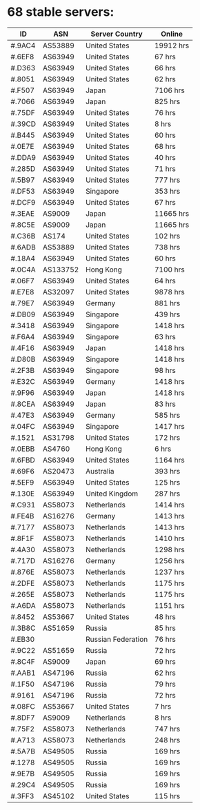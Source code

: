 # 68 stable servers:

| ID | ASN | Server Country | Online |
| ------ | ------ | ------ | ------ |
| #.9AC4 | AS53889 | United States | 19912 hrs |
| #.6EF8 | AS63949 | United States | 67 hrs |
| #.D363 | AS63949 | United States | 66 hrs |
| #.8051 | AS63949 | United States | 62 hrs |
| #.F507 | AS63949 | Japan | 7106 hrs |
| #.7066 | AS63949 | Japan | 825 hrs |
| #.75DF | AS63949 | United States | 76 hrs |
| #.39CD | AS63949 | United States | 8 hrs |
| #.B445 | AS63949 | United States | 60 hrs |
| #.0E7E | AS63949 | United States | 68 hrs |
| #.DDA9 | AS63949 | United States | 40 hrs |
| #.285D | AS63949 | United States | 71 hrs |
| #.5B97 | AS63949 | United States | 777 hrs |
| #.DF53 | AS63949 | Singapore | 353 hrs |
| #.DCF9 | AS63949 | United States | 67 hrs |
| #.3EAE | AS9009 | Japan | 11665 hrs |
| #.8C5E | AS9009 | Japan | 11665 hrs |
| #.C36B | AS174 | United States | 102 hrs |
| #.6ADB | AS53889 | United States | 738 hrs |
| #.18A4 | AS63949 | United States | 60 hrs |
| #.0C4A | AS133752 | Hong Kong | 7100 hrs |
| #.06F7 | AS63949 | United States | 64 hrs |
| #.E7E8 | AS32097 | United States | 9878 hrs |
| #.79E7 | AS63949 | Germany | 881 hrs |
| #.DB09 | AS63949 | Singapore | 439 hrs |
| #.3418 | AS63949 | Singapore | 1418 hrs |
| #.F6A4 | AS63949 | Singapore | 63 hrs |
| #.4F16 | AS63949 | Japan | 1418 hrs |
| #.D80B | AS63949 | Singapore | 1418 hrs |
| #.2F3B | AS63949 | Singapore | 98 hrs |
| #.E32C | AS63949 | Germany | 1418 hrs |
| #.9F96 | AS63949 | Japan | 1418 hrs |
| #.8CEA | AS63949 | Japan | 83 hrs |
| #.47E3 | AS63949 | Germany | 585 hrs |
| #.04FC | AS63949 | Singapore | 1417 hrs |
| #.1521 | AS31798 | United States | 172 hrs |
| #.0EBB | AS4760 | Hong Kong | 6 hrs |
| #.6FBD | AS63949 | United States | 1164 hrs |
| #.69F6 | AS20473 | Australia | 393 hrs |
| #.5EF9 | AS63949 | United States | 125 hrs |
| #.130E | AS63949 | United Kingdom | 287 hrs |
| #.C931 | AS58073 | Netherlands | 1414 hrs |
| #.FE4B | AS16276 | Germany | 1413 hrs |
| #.7177 | AS58073 | Netherlands | 1413 hrs |
| #.8F1F | AS58073 | Netherlands | 1410 hrs |
| #.4A30 | AS58073 | Netherlands | 1298 hrs |
| #.717D | AS16276 | Germany | 1256 hrs |
| #.876E | AS58073 | Netherlands | 1237 hrs |
| #.2DFE | AS58073 | Netherlands | 1175 hrs |
| #.265E | AS58073 | Netherlands | 1175 hrs |
| #.A6DA | AS58073 | Netherlands | 1151 hrs |
| #.8452 | AS53667 | United States | 48 hrs |
| #.3B8C | AS51659 | Russia | 85 hrs |
| #.EB30 |  | Russian Federation | 76 hrs |
| #.9C22 | AS51659 | Russia | 72 hrs |
| #.8C4F | AS9009 | Japan | 69 hrs |
| #.AAB1 | AS47196 | Russia | 62 hrs |
| #.1F50 | AS47196 | Russia | 79 hrs |
| #.9161 | AS47196 | Russia | 72 hrs |
| #.08FC | AS53667 | United States | 7 hrs |
| #.8DF7 | AS9009 | Netherlands | 8 hrs |
| #.75F2 | AS58073 | Netherlands | 747 hrs |
| #.A713 | AS58073 | Netherlands | 248 hrs |
| #.5A7B | AS49505 | Russia | 169 hrs |
| #.1278 | AS49505 | Russia | 169 hrs |
| #.9E7B | AS49505 | Russia | 169 hrs |
| #.29C4 | AS49505 | Russia | 169 hrs |
| #.3FF3 | AS45102 | United States | 115 hrs |

